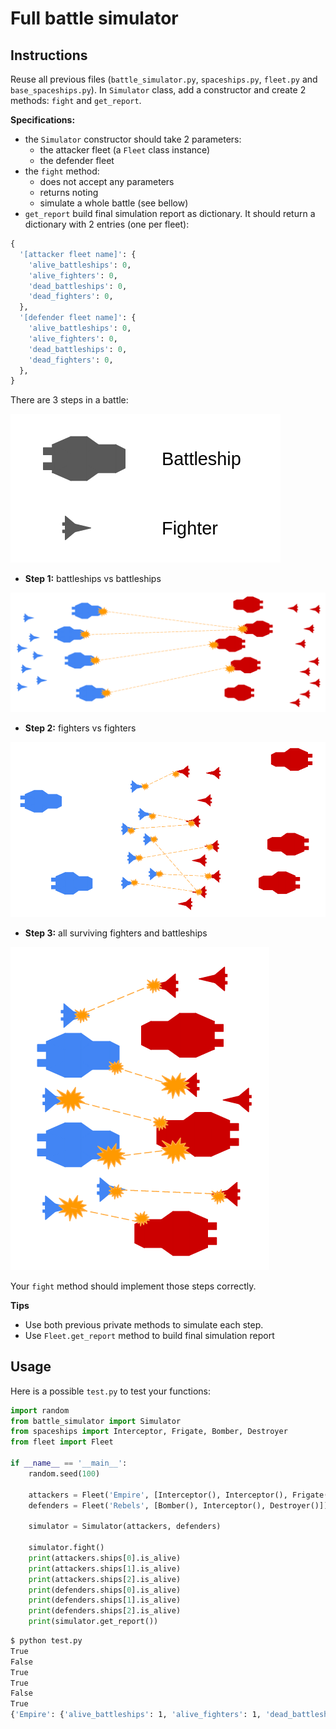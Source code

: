# Full battle simulator

## Instructions

Reuse all previous files (`battle_simulator.py`, `spaceships.py`, `fleet.py` and `base_spaceships.py`). In `Simulator` class, add a constructor and create 2 methods: `fight` and `get_report`.

**Specifications:**

* the `Simulator` constructor should take 2 parameters: 
  * the attacker fleet (a `Fleet` class instance)
  * the defender fleet
* the `fight` method:
  * does not accept any parameters
  * returns noting
  * simulate a whole battle (see bellow)
* `get_report` build final simulation report as dictionary. It should return a dictionary with 2 entries (one per fleet):

```python
{
  '[attacker fleet name]': {
    'alive_battleships': 0,
    'alive_fighters': 0,
    'dead_battleships': 0,
    'dead_fighters': 0,
  },
  '[defender fleet name]': {
    'alive_battleships': 0,
    'alive_fighters': 0,
    'dead_battleships': 0,
    'dead_fighters': 0,
  },
}
```

There are 3 steps in a battle:

![legend](battle_legend.png)

* **Step 1:** battleships vs battleships

![step 1](battle_phase_1.png)

* **Step 2:** fighters vs fighters

![step 2](battle_phase_2.png)

* **Step 3:** all surviving fighters and battleships

![step 3](battle_phase_3.png)

Your `fight` method should implement those steps correctly.

**Tips**

* Use both previous private methods to simulate each step.
* Use `Fleet.get_report` method to build final simulation report


## Usage

Here is a possible `test.py` to test your functions:

```python
import random
from battle_simulator import Simulator
from spaceships import Interceptor, Frigate, Bomber, Destroyer
from fleet import Fleet

if __name__ == '__main__':
    random.seed(100)

    attackers = Fleet('Empire', [Interceptor(), Interceptor(), Frigate()])
    defenders = Fleet('Rebels', [Bomber(), Interceptor(), Destroyer()])

    simulator = Simulator(attackers, defenders)

    simulator.fight()
    print(attackers.ships[0].is_alive)
    print(attackers.ships[1].is_alive)
    print(attackers.ships[2].is_alive)
    print(defenders.ships[0].is_alive)
    print(defenders.ships[1].is_alive)
    print(defenders.ships[2].is_alive)
    print(simulator.get_report())
```

```bash
$ python test.py
True
False
True
True
False
True
{'Empire': {'alive_battleships': 1, 'alive_fighters': 1, 'dead_battleships': 0, 'dead_fighters': 1}, 'Rebels': {'alive_battleships': 1, 'alive_fighters': 1, 'dead_battleships': 0, 'dead_fighters': 1}}
```

